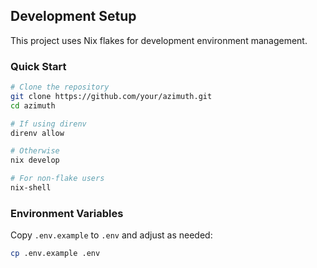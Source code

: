 ## Development Setup

This project uses Nix flakes for development environment management.

### Quick Start
```bash
# Clone the repository
git clone https://github.com/your/azimuth.git
cd azimuth

# If using direnv
direnv allow

# Otherwise
nix develop

# For non-flake users
nix-shell
```

### Environment Variables
Copy `.env.example` to `.env` and adjust as needed:
```bash
cp .env.example .env
```
